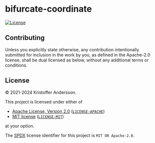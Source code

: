 <!-- SPDX-License-Identifier: MIT OR Apache-2.0 -->

# bifurcate-coordinate

[![License](https://img.shields.io/badge/license-MIT%2FApache--2.0-informational?style=flat-square)](COPYRIGHT.md)

## Contributing

Unless you explicitly state otherwise, any contribution intentionally submitted
for inclusion in the work by you, as defined in the Apache-2.0 license, shall be
dual licensed as below, without any additional terms or conditions.

## License

&copy; 2021-2024 Kristoffer Andersson.

This project is licensed under either of

- [Apache License, Version 2.0](https://www.apache.org/licenses/LICENSE-2.0) ([`LICENSE-APACHE`](LICENSE-APACHE))
- [MIT license](https://opensource.org/licenses/MIT) ([`LICENSE-MIT`](LICENSE-MIT))

at your option.

The [SPDX](https://spdx.dev) license identifier for this project is `MIT OR Apache-2.0`.
